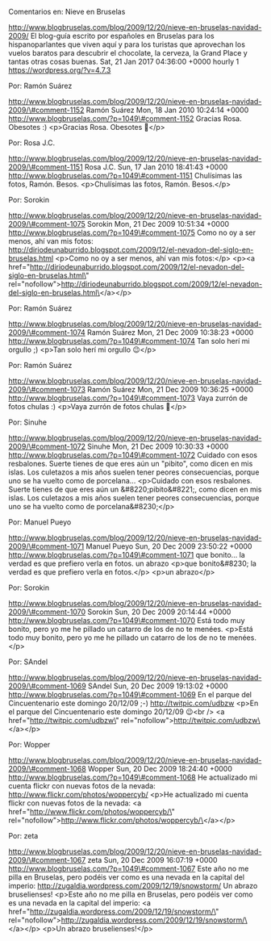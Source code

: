 Comentarios en: Nieve en Bruselas

http://www.blogbruselas.com/blog/2009/12/20/nieve-en-bruselas-navidad-2009/
El blog-guía escrito por españoles en Bruselas para los hispanoparlantes
que viven aquí y para los turistas que aprovechan los vuelos baratos
para descubrir el chocolate, la cerveza, la Grand Place y tantas otras
cosas buenas. Sat, 21 Jan 2017 04:36:00 +0000 hourly 1
https://wordpress.org/?v=4.7.3

Por: Ramón Suárez

http://www.blogbruselas.com/blog/2009/12/20/nieve-en-bruselas-navidad-2009/\#comment-1152
Ramón Suárez Mon, 18 Jan 2010 10:24:14 +0000
http://www.blogbruselas.com/?p=1049\#comment-1152 Gracias Rosa. Obesotes
:) \<p\>Gracias Rosa. Obesotes 🙂\</p\>

Por: Rosa J.C.

http://www.blogbruselas.com/blog/2009/12/20/nieve-en-bruselas-navidad-2009/\#comment-1151
Rosa J.C. Sun, 17 Jan 2010 18:41:43 +0000
http://www.blogbruselas.com/?p=1049\#comment-1151 Chulísimas las fotos,
Ramón. Besos. \<p\>Chulísimas las fotos, Ramón. Besos.\</p\>

Por: Sorokin

http://www.blogbruselas.com/blog/2009/12/20/nieve-en-bruselas-navidad-2009/\#comment-1075
Sorokin Mon, 21 Dec 2009 10:51:34 +0000
http://www.blogbruselas.com/?p=1049\#comment-1075 Como no oy a ser
menos, ahí van mis fotos:
http://diriodeunaburrido.blogspot.com/2009/12/el-nevadon-del-siglo-en-bruselas.html
\<p\>Como no oy a ser menos, ahí van mis fotos:\</p\> \<p\>\<a
href=\"http://diriodeunaburrido.blogspot.com/2009/12/el-nevadon-del-siglo-en-bruselas.html\"
rel=\"nofollow\"\>http://diriodeunaburrido.blogspot.com/2009/12/el-nevadon-del-siglo-en-bruselas.html\</a\>\</p\>

Por: Ramón Suárez

http://www.blogbruselas.com/blog/2009/12/20/nieve-en-bruselas-navidad-2009/\#comment-1074
Ramón Suárez Mon, 21 Dec 2009 10:38:23 +0000
http://www.blogbruselas.com/?p=1049\#comment-1074 Tan solo herí mi
orgullo ;) \<p\>Tan solo herí mi orgullo 😉\</p\>

Por: Ramón Suárez

http://www.blogbruselas.com/blog/2009/12/20/nieve-en-bruselas-navidad-2009/\#comment-1073
Ramón Suárez Mon, 21 Dec 2009 10:36:25 +0000
http://www.blogbruselas.com/?p=1049\#comment-1073 Vaya zurrón de fotos
chulas :) \<p\>Vaya zurrón de fotos chulas 🙂\</p\>

Por: Sinuhe

http://www.blogbruselas.com/blog/2009/12/20/nieve-en-bruselas-navidad-2009/\#comment-1072
Sinuhe Mon, 21 Dec 2009 10:30:33 +0000
http://www.blogbruselas.com/?p=1049\#comment-1072 Cuidado con esos
resbalones. Suerte tienes de que eres aún un &quot;pibito&quot;, como
dicen en mis islas. Los culetazos a mis años suelen tener peores
consecuencias, porque uno se ha vuelto como de porcelana\...
\<p\>Cuidado con esos resbalones. Suerte tienes de que eres aún un
&\#8220;pibito&\#8221;, como dicen en mis islas. Los culetazos a mis
años suelen tener peores consecuencias, porque uno se ha vuelto como de
porcelana&\#8230;\</p\>

Por: Manuel Pueyo

http://www.blogbruselas.com/blog/2009/12/20/nieve-en-bruselas-navidad-2009/\#comment-1071
Manuel Pueyo Sun, 20 Dec 2009 23:50:22 +0000
http://www.blogbruselas.com/?p=1049\#comment-1071 que bonito\... la
verdad es que prefiero verla en fotos. un abrazo \<p\>que bonito&\#8230;
la verdad es que prefiero verla en fotos.\</p\> \<p\>un abrazo\</p\>

Por: Sorokin

http://www.blogbruselas.com/blog/2009/12/20/nieve-en-bruselas-navidad-2009/\#comment-1070
Sorokin Sun, 20 Dec 2009 20:14:44 +0000
http://www.blogbruselas.com/?p=1049\#comment-1070 Está todo muy bonito,
pero yo me he pillado un catarro de los de no te menées. \<p\>Está todo
muy bonito, pero yo me he pillado un catarro de los de no te
menées.\</p\>

Por: SAndel

http://www.blogbruselas.com/blog/2009/12/20/nieve-en-bruselas-navidad-2009/\#comment-1069
SAndel Sun, 20 Dec 2009 19:13:02 +0000
http://www.blogbruselas.com/?p=1049\#comment-1069 En el parque del
Cincuentenario este domingo 20/12/09 ;-) http://twitpic.com/udbzw
\<p\>En el parque del Cincuentenario este domingo 20/12/09 😉\<br /\> \<a
href=\"http://twitpic.com/udbzw\"
rel=\"nofollow\"\>http://twitpic.com/udbzw\</a\>\</p\>

Por: Wopper

http://www.blogbruselas.com/blog/2009/12/20/nieve-en-bruselas-navidad-2009/\#comment-1068
Wopper Sun, 20 Dec 2009 18:24:40 +0000
http://www.blogbruselas.com/?p=1049\#comment-1068 He actualizado mi
cuenta flickr con nuevas fotos de la nevada:
http://www.flickr.com/photos/woppercyb/ \<p\>He actualizado mi cuenta
flickr con nuevas fotos de la nevada: \<a
href=\"http://www.flickr.com/photos/woppercyb/\"
rel=\"nofollow\"\>http://www.flickr.com/photos/woppercyb/\</a\>\</p\>

Por: zeta

http://www.blogbruselas.com/blog/2009/12/20/nieve-en-bruselas-navidad-2009/\#comment-1067
zeta Sun, 20 Dec 2009 16:07:19 +0000
http://www.blogbruselas.com/?p=1049\#comment-1067 Este año no me pilla
en Bruselas, pero podéis ver como es una nevada en la capital del
imperio: http://zugaldia.wordpress.com/2009/12/19/snowstorm/ Un abrazo
bruselienses! \<p\>Este año no me pilla en Bruselas, pero podéis ver
como es una nevada en la capital del imperio: \<a
href=\"http://zugaldia.wordpress.com/2009/12/19/snowstorm/\"
rel=\"nofollow\"\>http://zugaldia.wordpress.com/2009/12/19/snowstorm/\</a\>\</p\>
\<p\>Un abrazo bruselienses!\</p\>
